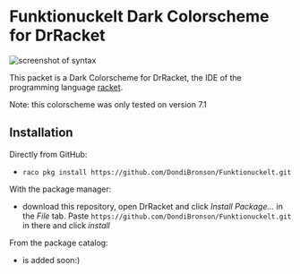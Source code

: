 Funktionuckelt Dark Colorscheme for DrRacket
=============================================
![screenshot of syntax](https://i.imgur.com/nKXTqzv.png)

This packet is a Dark Colorscheme for DrRacket, the IDE of the programming language [racket](https://racket-lang.org/).

Note: this colorscheme was only tested on version 7.1

Installation
-----------------
Directly from GitHub:
* `raco pkg install https://github.com/DondiBronson/Funktionuckelt.git`


With the package manager:
* download this repository, open DrRacket and click _Install Package..._ in the _File_ tab. 
Paste `https://github.com/DondiBronson/Funktionuckelt.git` in there and click _install_


From the package catalog:
* is added soon:)
